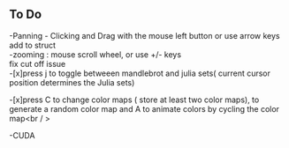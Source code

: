  To Do
-------------
 -Panning - Clicking and Drag with the mouse left button or use arrow keys<br />
	 add to struct <br />
 -zooming : mouse scroll wheel, or use +/- keys <br />
	 fix cut off issue <br />
 -[x]press j to toggle betweeen mandlebrot and julia sets( current cursor position determines the Julia sets) <br />


 -[x]press C to change color maps ( store at least two color maps), to generate a random color map and A to animate colors by cycling the color map<br / >

 -CUDA <br />
